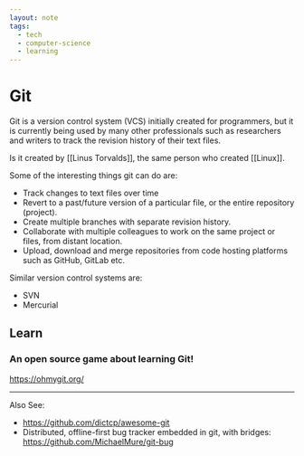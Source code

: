 ```yaml
---
layout: note
tags:
  - tech
  - computer-science
  - learning
---
```


# Git

Git is a version control system (VCS) initially created for programmers, but it is currently being used by many other professionals such as researchers and writers to track the revision history of their text files.

Is it created by [[Linus Torvalds]], the same person who created [[Linux]].

Some of the interesting things git can do are:

- Track changes to text files over time
- Revert to a past/future version of a particular file, or the entire repository (project).
- Create multiple branches with separate revision history.
- Collaborate with multiple colleagues to work on the same project or files, from distant location.
- Upload, download and merge repositories from code hosting platforms such as GitHub, GitLab etc.

Similar version control systems are:

- SVN
- Mercurial

## Learn

### An open source game about learning Git!

https://ohmygit.org/

---

Also See:

- https://github.com/dictcp/awesome-git
- Distributed, offline-first bug tracker embedded in git, with bridges:
  https://github.com/MichaelMure/git-bug

